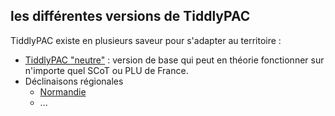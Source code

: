 ## les différentes versions de TiddlyPAC

TiddlyPAC existe en plusieurs saveur pour s'adapter au territoire :

* <a href="https://framagit.org/know-rmandie/TiddlyPAC/raw/master/tiddlyPAC.html" download target="_blank">TiddlyPAC "neutre"</a> : version de base qui peut en théorie fonctionner sur n'importe quel SCoT ou PLU de France.
* Déclinaisons régionales
  * <a href="https://framagit.org/know-rmandie/TiddlyPAC/raw/master/tiddlyPAC-Normandie.html" download target="_blank">Normandie</a>
  * ...
